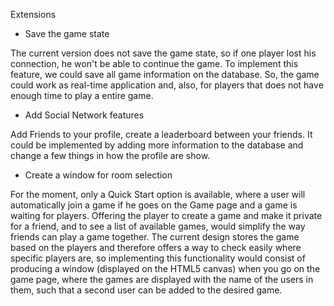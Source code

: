 Extensions

- Save the game state

The current version does not save the game state, so if one player lost his connection, he won't be able to continue the game.
To implement this feature, we could save all game information on the database. So, the game could work as real-time application and, also, for players
that does not have enough time to play a entire game.

- Add Social Network features

Add Friends to your profile, create a leaderboard between your friends. It could be implemented by adding more information to the database and change a few things in how the profile are show.

- Create a window for room selection

For the moment, only a Quick Start option is available, where a user will automatically join a game if he goes on the Game page and a game is waiting for players. Offering the player to create a game and make it private for a friend, and to see a list of available games, would simplify the way friends can play a game together.
The current design stores the game based on the players and therefore offers a way to check easily where specific players are, so implementing this functionality would consist of producing a window (displayed on the HTML5 canvas) when you go on the game page, where the games are displayed with the name of the users in them, such that a second user can be added to the desired game.  
